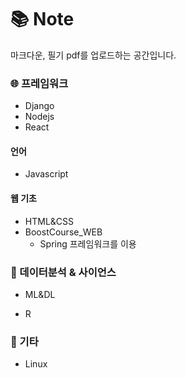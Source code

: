 # :books: Note

마크다운, 필기 pdf를 업로드하는 공간입니다.


### :globe_with_meridians: 프레임워크

- Django
- Nodejs
- React

#### 언어

- Javascript

#### 웹 기초

- HTML&CSS
- BoostCourse_WEB
  - Spring 프레임워크를 이용

### :robot: 데이터분석 & 사이언스 

- ML&DL

- R

### :pencil: 기타

- Linux